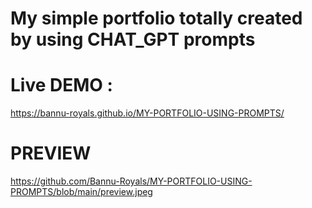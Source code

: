 # My simple portfolio totally created by using CHAT_GPT prompts

# Live DEMO :

https://bannu-royals.github.io/MY-PORTFOLIO-USING-PROMPTS/

# PREVIEW

https://github.com/Bannu-Royals/MY-PORTFOLIO-USING-PROMPTS/blob/main/preview.jpeg


